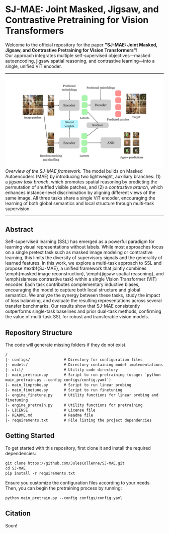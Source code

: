 # SJ-MAE: Joint Masked, Jigsaw, and Contrastive Pretraining for Vision Transformers

Welcome to the official repository for the paper **"SJ-MAE: Joint Masked, Jigsaw, and Contrastive Pretraining for Vision Transformers"**!  
Our approach integrates multiple self-supervised objectives—masked autoencoding, jigsaw spatial reasoning, and contrastive learning—into a single, unified ViT encoder.

---

![SJ-MAE Framework](sjmae.png)  
*Overview of the SJ-MAE framework.* The model builds on Masked Autoencoders (MAE) by introducing two lightweight, auxiliary branches: (1) a *jigsaw task branch*, which promotes spatial reasoning by predicting the permutation of shuffled visible patches, and (2) a *contrastive branch*, which enhances instance-level discrimination by aligning different views of the same image. All three tasks share a single ViT encoder, encouraging the learning of both global semantics and local structure through multi-task supervision.

---

## Abstract
Self-supervised learning (SSL) has emerged as a powerful paradigm for learning visual representations without labels. While most approaches focus on a single pretext task such as masked image modeling or contrastive learning, this limits the diversity of supervisory signals and the generality of learned features. In this work, we explore a multi-task approach to SSL and propose \textbf{SJ-MAE}, a unified framework that jointly combines \emph{masked image reconstruction}, \emph{jigsaw spatial reasoning}, and \emph{siamese contrastive task} within a single Vision Transformer (ViT) encoder. Each task contributes complementary inductive biases, encouraging the model to capture both local structure and global semantics. We analyze the synergy between these tasks, study the impact of loss balancing, and evaluate the resulting representations across several transfer benchmarks. Our results show that SJ-MAE consistently outperforms single-task baselines and prior dual-task methods, confirming the value of multi-task SSL for robust and transferable vision models.

## Repository Structure
The code will generate missing folders if they do not exist.
```
/
|- configs/               # Directory for configuration files
|- models/                # Directory containing model implementations
|- util/                  # Utility code directory
|- main_pretrain.py       # Script to run pretraining (usage: `python main_pretrain.py --config configs/config.yaml`)
|- main_linprobe.py       # Script to run linear probing
|- main_finetune.py       # Script to run finetuning
|- engine_finetune.py     # Utility functions for linear probing and finetuning
|- engine_pretrain.py     # Utility functions for pretraining
|- LICENSE                # License file
|- README.md              # Readme file
|- requirements.txt       # File listing the project dependencies
```

## Getting Started


To get started with this repository, first clone it and install the required dependencies:

```
git clone https://github.com/JulesCollenne/SJ-MAE.git
cd SJ-MAE
pip install -r requirements.txt
```
Ensure you customize the configuration files according to your needs. Then, you can begin the pretraining process by running:
```
python main_pretrain.py --config configs/config.yaml
```

##  Citation
Soon!

